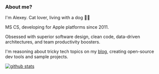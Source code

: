 ### About me?

I'm Alexey. Cat lover, living with a dog 🤦‍♂️

MS CS, developing for Apple platforms since 2011.

Obsessed with superior software design, clean code, data-driven architectures, and team productivity boosters.

I'm reasoning about tricky tech topics on my [blog][website], creating open-source dev tools and sample projects.

[![github stats](https://github-readme-stats.vercel.app/api?username=nalexn&hide=prs,issues&count_private=true&show_icons=true&custom_title=&hide_border=1)](https://github.com/anuraghazra/github-readme-stats)

[website]: https://nalexn.github.io/
